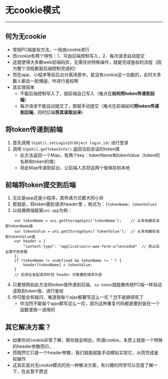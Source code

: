 # 无cookie模式
--- 

## 何为无cookie

- 常规PC端鉴权方法，一般由cookie进行
- 而cookie有两个特性：1、可由后端控制写入，2、每次请求自动提交
- 这就使得大多数web前端码农，无需任何特殊操作，就能完成鉴权的流程（因为整个流程都是后端控制完成的）
- 而在app、小程序等前后台分离场景中，是没有cookie这一功能的，此时大多数人都会一脸懵逼，咋进行鉴权啊
- 其实很简单
	- 不能后端控制写入了，就前端自己写入（难点在**如何将token传递到前端**）
	- 每次请求不能自动提交了，那就手动提交（难点在前端如何**将token传递到后端**，同时后端**将其读取出来**）


## 将token传递到前端

1. 首先调用 `StpUtil.setLoginId(Object login_id)` 进行登录 
2. 调用 `StpUtil.getTokenInfo()` 返回当前会话的token值 
	- 此方法返回一个Map，有两个key：tokenName和tokenValue（token的名称和token的值）
	- 将此Map传递到前台，让前端人员将这两个值保存到本地

## 前端将token提交到后端
1. 无论是app还是小程序，其传递方式都大同小异
2. 那就是，将token塞到请求header里 ，格式为：`{tokenName: tokenValue}`
3. 以经典跨端框架`uni-app`为例： 
```
	var tokenName = uni.getStorageSync('tokenName');	// 从本地缓存读取tokenName值
	var tokenValue = uni.getStorageSync('tokenValue');	// 从本地缓存读取tokenValue值
	var header = {
		"content-type": "application/x-www-form-urlencoded"	 // 防止后台拿不到参数
	};
	if (tokenName != undefined && tokenName != '') {
		header[tokenName] = tokenValue;
	}
	// 后续在发起请求时将 header 对象塞到请求头部 
```

4. 只要按照如此方法将token值传递到后端，`sa-token`就能像传统PC端一样自动读取到token值，进行鉴权
5. 你可能会有疑问，难道我每个ajax都要写这么一坨？岂不是麻烦死了
	- 你当然不能每个ajax都写这么一坨，因为这种重复代码都是要封装在一个函数里统一调用的 


## 其它解决方案？
- 如果你对cookie非常了解，那你就会明白，所谓cookie，本质上就是一个特殊的header参数而已，
- 而既然它只是一个header参数，我们就能就能手动模拟实现它，从而完成鉴权操作
- 这其实是对无cookie模式的另一种解决方案，有兴趣的同学可以百度了解一下，在此暂不赘述 

